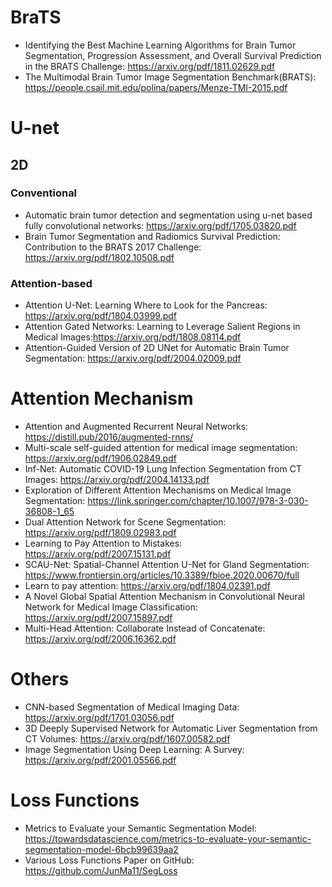 # BraTS
* Identifying the Best Machine Learning Algorithms for Brain Tumor
Segmentation, Progression Assessment, and Overall Survival
Prediction in the BRATS Challenge: https://arxiv.org/pdf/1811.02629.pdf
* The Multimodal Brain Tumor Image Segmentation Benchmark(BRATS): https://people.csail.mit.edu/polina/papers/Menze-TMI-2015.pdf

# U-net 
## 2D
### Conventional 
* Automatic brain tumor detection and segmentation using u-net based fully convolutional networks: https://arxiv.org/pdf/1705.03820.pdf 
* Brain Tumor Segmentation and Radiomics Survival Prediction: Contribution to the BRATS 2017 Challenge: https://arxiv.org/pdf/1802.10508.pdf

### Attention-based
* Attention U-Net: Learning Where to Look for the Pancreas: https://arxiv.org/pdf/1804.03999.pdf
* Attention Gated Networks: Learning to Leverage Salient Regions in Medical Images:https://arxiv.org/pdf/1808.08114.pdf 
* Attention-Guided Version of 2D UNet for Automatic Brain Tumor Segmentation: https://arxiv.org/pdf/2004.02009.pdf 

# Attention Mechanism 
* Attention and Augmented Recurrent Neural Networks: https://distill.pub/2016/augmented-rnns/
* Multi-scale self-guided attention for medical image segmentation: https://arxiv.org/pdf/1906.02849.pdf 
* Inf-Net: Automatic COVID-19 Lung Infection
Segmentation from CT Images: https://arxiv.org/pdf/2004.14133.pdf
* Exploration of Different Attention Mechanisms on Medical Image Segmentation: https://link.springer.com/chapter/10.1007/978-3-030-36808-1_65
* Dual Attention Network for Scene Segmentation: https://arxiv.org/pdf/1809.02983.pdf
* Learning to Pay Attention to Mistakes: https://arxiv.org/pdf/2007.15131.pdf
* SCAU-Net: Spatial-Channel Attention U-Net for Gland Segmentation: https://www.frontiersin.org/articles/10.3389/fbioe.2020.00670/full
* Learn to pay attention: https://arxiv.org/pdf/1804.02391.pdf
* A Novel Global Spatial Attention Mechanism in Convolutional
Neural Network for Medical Image Classification: https://arxiv.org/pdf/2007.15897.pdf
* Multi-Head Attention: Collaborate Instead of Concatenate: https://arxiv.org/pdf/2006.16362.pdf

# Others
* CNN-based Segmentation of Medical Imaging Data: https://arxiv.org/pdf/1701.03056.pdf
* 3D Deeply Supervised Network for Automatic
Liver Segmentation from CT Volumes: https://arxiv.org/pdf/1607.00582.pdf
* Image Segmentation Using Deep Learning:
A Survey: https://arxiv.org/pdf/2001.05566.pdf

# Loss Functions
* Metrics to Evaluate your Semantic Segmentation Model: https://towardsdatascience.com/metrics-to-evaluate-your-semantic-segmentation-model-6bcb99639aa2
* Various Loss Functions Paper on GitHub: https://github.com/JunMa11/SegLoss
